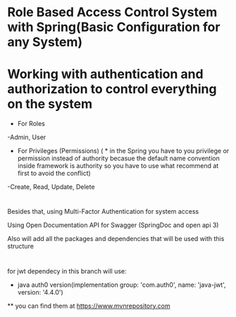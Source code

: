 # Role Based Access Control System with Spring(Basic Configuration for any System)

# Working with authentication and authorization to control everything on the system

- For Roles

-Admin, User


- For Privileges (Permissions) ( * in the Spring you have to you privilege or permission instead of authority becasue the default name convention inside framework is authority so you have to use what recommend at first to avoid the conflict)

-Create, Read, Update, Delete

# ##############
Besides that, using Multi-Factor Authentication for system access


Using Open Documentation API for Swagger (SpringDoc and open api 3)


Also will add all the packages and dependencies that will be used with this structure
# ######################
for jwt dependecy in this branch will use:

- java auth0 version(implementation group: 'com.auth0', name: 'java-jwt', version: '4.4.0')
  
**  you can find them at https://www.mvnrepository.com
